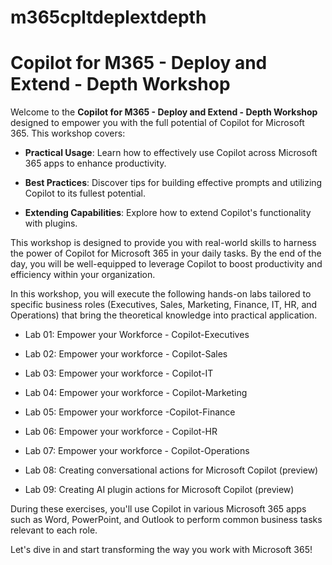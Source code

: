 # m365cpltdeplextdepth
# Copilot for M365 - Deploy and Extend - Depth Workshop

Welcome to the **Copilot for M365 - Deploy and Extend - Depth Workshop**
designed to empower you with the full potential of Copilot for Microsoft
365. This workshop covers:

- **Practical Usage**: Learn how to effectively use Copilot across
  Microsoft 365 apps to enhance productivity.

- **Best Practices**: Discover tips for building effective prompts and
  utilizing Copilot to its fullest potential.

- **Extending Capabilities**: Explore how to extend Copilot's
  functionality with plugins.

This workshop is designed to provide you with real-world skills to
harness the power of Copilot for Microsoft 365 in your daily tasks. By
the end of the day, you will be well-equipped to leverage Copilot to
boost productivity and efficiency within your organization.

In this workshop, you will execute the following hands-on labs tailored
to specific business roles (Executives, Sales, Marketing, Finance, IT,
HR, and Operations) that bring the theoretical knowledge into practical
application.

- Lab 01: Empower your Workforce - Copilot-Executives

- Lab 02: Empower your workforce - Copilot-Sales

- Lab 03: Empower your workforce - Copilot-IT

- Lab 04: Empower your workforce - Copilot-Marketing

- Lab 05: Empower your workforce -Copilot-Finance

- Lab 06: Empower your workforce - Copilot-HR

- Lab 07: Empower your workforce - Copilot-Operations

- Lab 08: Creating conversational actions for Microsoft Copilot
  (preview)

- Lab 09: Creating AI plugin actions for Microsoft Copilot (preview)

During these exercises, you'll use Copilot in various Microsoft 365 apps
such as Word, PowerPoint, and Outlook to perform common business tasks
relevant to each role.

Let's dive in and start transforming the way you work with Microsoft
365!
